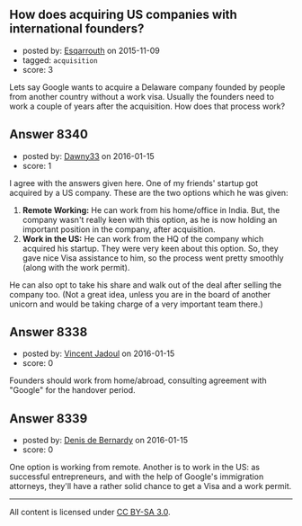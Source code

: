 ## How does acquiring US companies with international founders?

- posted by: [Esqarrouth](https://stackexchange.com/users/3055586/esqarrouth) on 2015-11-09
- tagged: `acquisition`
- score: 3

Lets say Google wants to acquire a Delaware company founded by people from another country without a work visa. Usually the founders need to work a couple of years after the acquisition. How does that process work? 


## Answer 8340

- posted by: [Dawny33](https://stackexchange.com/users/6444670/dawny33) on 2016-01-15
- score: 1

I agree with the answers given here. One of my friends' startup got acquired by a US company. These are the two options which he was given:

 1. **Remote Working:** He can work from his home/office in India. But, the company wasn't really keen with this option, as he is now holding an important position in the company, after acquisition.
 2. **Work in the US:** He can work from the HQ of the company which acquired his startup. They were very keen about this option. So, they gave nice Visa assistance to him, so the process went pretty smoothly (along with the work permit).

He can also opt to take his share and walk out of the deal after selling the company too. (Not a great idea, unless you are in the board of another unicorn and would be taking charge of a very important team there.)


## Answer 8338

- posted by: [Vincent Jadoul](https://stackexchange.com/users/7642009/vincent-jadoul) on 2016-01-15
- score: 0

Founders should work from home/abroad, consulting agreement with "Google" for the handover period.


## Answer 8339

- posted by: [Denis de Bernardy](https://stackexchange.com/users/182468/denis-de-bernardy) on 2016-01-15
- score: 0

One option is working from remote. Another is to work in the US: as successful entrepreneurs, and with the help of Google's immigration attorneys, they'll have a rather solid chance to get a Visa and a work permit.



---

All content is licensed under [CC BY-SA 3.0](https://creativecommons.org/licenses/by-sa/3.0/).
